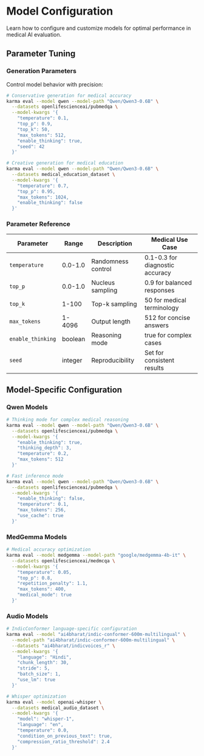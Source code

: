 # Model Configuration

Learn how to configure and customize models for optimal performance in medical AI evaluation.

## Parameter Tuning

### Generation Parameters
Control model behavior with precision:

```bash
# Conservative generation for medical accuracy
karma eval --model qwen --model-path "Qwen/Qwen3-0.6B" \
  --datasets openlifescienceai/pubmedqa \
  --model-kwargs '{
    "temperature": 0.1,
    "top_p": 0.9,
    "top_k": 50,
    "max_tokens": 512,
    "enable_thinking": true,
    "seed": 42
  }'

# Creative generation for medical education
karma eval --model qwen --model-path "Qwen/Qwen3-0.6B" \
  --datasets medical_education_dataset \
  --model-kwargs '{
    "temperature": 0.7,
    "top_p": 0.95,
    "max_tokens": 1024,
    "enable_thinking": false
  }'
```

### Parameter Reference

| Parameter | Range | Description | Medical Use Case |
|-----------|-------|-------------|------------------|
| `temperature` | 0.0-1.0 | Randomness control | 0.1-0.3 for diagnostic accuracy |
| `top_p` | 0.0-1.0 | Nucleus sampling | 0.9 for balanced responses |
| `top_k` | 1-100 | Top-k sampling | 50 for medical terminology |
| `max_tokens` | 1-4096 | Output length | 512 for concise answers |
| `enable_thinking` | boolean | Reasoning mode | true for complex cases |
| `seed` | integer | Reproducibility | Set for consistent results |




## Model-Specific Configuration

### Qwen Models

```bash
# Thinking mode for complex medical reasoning
karma eval --model qwen --model-path "Qwen/Qwen3-0.6B" \
  --datasets openlifescienceai/pubmedqa \
  --model-kwargs '{
    "enable_thinking": true,
    "thinking_depth": 3,
    "temperature": 0.2,
    "max_tokens": 512
  }'

# Fast inference mode
karma eval --model qwen --model-path "Qwen/Qwen3-0.6B" \
  --datasets openlifescienceai/pubmedqa \
  --model-kwargs '{
    "enable_thinking": false,
    "temperature": 0.1,
    "max_tokens": 256,
    "use_cache": true
  }'
```

### MedGemma Models

```bash
# Medical accuracy optimization
karma eval --model medgemma --model-path "google/medgemma-4b-it" \
  --datasets openlifescienceai/medmcqa \
  --model-kwargs '{
    "temperature": 0.05,
    "top_p": 0.8,
    "repetition_penalty": 1.1,
    "max_tokens": 400,
    "medical_mode": true
  }'
```

### Audio Models

```bash
# IndicConformer language-specific configuration
karma eval --model "ai4bharat/indic-conformer-600m-multilingual" \
  --model-path "ai4bharat/indic-conformer-600m-multilingual" \
  --datasets "ai4bharat/indicvoices_r" \
  --model-kwargs '{
    "language": "Hindi",
    "chunk_length": 30,
    "stride": 5,
    "batch_size": 1,
    "use_lm": true
  }'

# Whisper optimization
karma eval --model openai-whisper \
  --datasets medical_audio_dataset \
  --model-kwargs '{
    "model": "whisper-1",
    "language": "en",
    "temperature": 0.0,
    "condition_on_previous_text": true,
    "compression_ratio_threshold": 2.4
  }'
```
